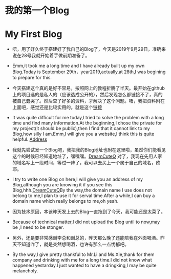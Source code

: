 # 我的第一个Blog
# My First Blog

- 唔，用了好久终于搭建好了我自己的Blog了，今天是2019年9月29日，准确来说在28号我就开始着手做前期准备了。
- Emm,it took me a long time and I have already built up my own Blog.Today is September 29th，year2019,actually,at 28th,I was begining to prepare for this.



- 今天搭建这个真的是好不容易，按照网上的教程折腾了半天。最开始在github上的项目选的是私人的（应该选成公开的），然后发现怎么都链接不了，真的被自己蠢哭了。然后查了好多的资料，才解决了这个问题。唔，我把资料附在上面吧，感觉还是比较实用的。就是这个[链接](https://www.cnblogs.com/blogjun/articles/8289977.html)
- It was quite difficult for me today,I tried to solve the problem with a long time and find many information.At the beginning,I chose the private for my project(it should be public),then I find that it cannot link to my Blog,how silly I am.Emm,I will give you a website,I think this is quite helpful. [Address](https://www.cnblogs.com/blogjun/articles/8289977.html)

- 我就先尝试发一个Blog吧，我把我的Blog地址也附在这里啦，虽然你们能看见这个的时候已经知道地址了，嘿嘿嘿。[DreamCuteQ](http://DreamCuteQ.github.io) 对了，我现在先用人家的域名写上一段时间，等过一阵了，我可以去买上一个属于自己的域名，欧耶。
- I try to write one Blog on here,I will give you an address of my Blog,although you are knowing it if you see this Blog,hhh.[DreamCuteQ](http://DreamCuteQ.github.io)By the way,the domain name I use does not belong to me,I plan to use it for serval time.After a while,I can buy a domain name which really belongs to me,oh yeah.

- 因为技术原因，本该昨天发上去的Blog一直拖到了今天，我可能还是太菜了。
- Because of technical matter,I did not upload the Blog until to now,may be ,I need to be stonger.

- 另外，还是要非常感谢李总和谢总的，昨天那么晚了还能陪我在外面喝酒。昨天不知道咋了，就是突然想喝酒，也许有那么一点忧郁吧。
- By the way,I give pretty thankful to Mr.Li and Ms.Xie,thank for them company and drinking with me for a long time.I did not know what happened yestarday.I just wanted to have a dringking,I may be quite melancholy.

